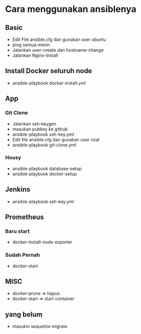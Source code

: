 # Cara menggunakan ansiblenya

## Basic

- Edit File ansible.cfg dan gunakan user ubuntu
- ping semua mesin
- Jalankan user-create dan hostname-change
- Jalankan Nginx-Install


## Install Docker seluruh node
- ansible-playbook docker-install.yml

## App
### Git Clone

- Jalankan ssh-keygen
- masukan pubkey ke github
- ansible-playbook ssh-key.yml
- Edit file ansible.cfg dan gunakan user rizal
- ansible-playbook git-clone.yml

### Housy
- ansible-playbook database-setup
- ansible-playbook docker-setup

## Jenkins

- ansible-playbook ssh-key.yml




## Prometheus

### Baru start

- docker-install-node-exporter

### Sudah Pernah

- docker-start

## MISC

- docker-prune => hapus
- docker-start => start container


## yang belum

- masukin sequelize migrate